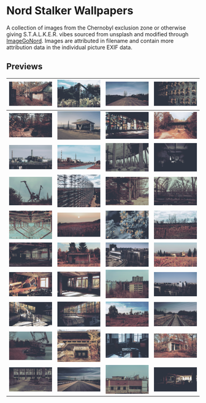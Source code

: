 # Nord Stalker Wallpapers
A collection of images from the Chernobyl exclusion zone or otherwise giving S.T.A.L.K.E.R. vibes sourced from unsplash and modified through [ImageGoNord](https://ign.schrodinger-hat.it/). Images are attributed in filename and contain more attribution data in the individual picture EXIF data.

## Previews
| <img src = "Wallpapers/nord-abandoned-viktor-hesse-unsplash.png" width = 200> | <img src = "Wallpapers/nord-bob-jessica-christian-unsplash.png" width = 200> | <img src = "Wallpapers/nord-bridge-of-death-mads-eneqvist-unsplash.png" width = 200> | <img src = "Wallpapers/nord-broken-relays-peter-lam-ch-unsplash.png" width = 200> |
|---|---|---|---|
| <img src = "Wallpapers/nord-bumpers-viktor-hesse-unsplash.png" width = 200> | <img src = "Wallpapers/nord-bus-stop-gerhard-reus-unsplash.png" width = 200> | <img src = "Wallpapers/nord-cafe-pripyat-glass-viktor-hesse-unsplash.png" width = 200> | <img src = "Wallpapers/nord-cafe-pripyat-viktor-hesse-unsplash.png" width = 200> |
| <img src = "Wallpapers/nord-cnpp-mads-eneqvist-unsplash.png" width = 200> | <img src = "Wallpapers/nord-cnpp-viktor-hesse-unsplash.png" width = 200> | <img src = "Wallpapers/nord-cooling-tower-base-kato-blackmore-unsplash.png" width = 200> | <img src = "Wallpapers/nord-corridor-mick-de-paola-unsplash.png" width = 200> |
| <img src = "Wallpapers/nord-cranes-kato-blackmore-unsplash.png" width = 200> | <img src = "Wallpapers/nord-duga-artem-zhukov-unsplash.png" width = 200> | <img src = "Wallpapers/nord-duga-base-kato-blackmore-unsplash.png" width = 200> | <img src = "Wallpapers/nord-duga-kato-blackmore-unsplash.png" width = 200> |
| <img src = "Wallpapers/nord-duga-up-sergey-omelchenko-unsplash.png" width = 200> | <img src = "Wallpapers/nord-flowers-filip-kvasnak-unsplash.png" width = 200> | <img src = "Wallpapers/nord-frosty-yellow-flowers-annie-spratt-unsplash.png" width = 200> | <img src = "Wallpapers/nord-irradiated-rails-oleksandra-bardash-unsplash.png" width = 200> |
| <img src = "Wallpapers/nord-jupiter-factory-kato-blackmore-unsplash.png" width = 200> | <img src = "Wallpapers/nord-lonely-building-oleksandra-bardash-unsplash.png" width = 200> | <img src = "Wallpapers/nord-palace-of-culture-mads-eneqvist-unsplash.png" width = 200> | <img src = "Wallpapers/nord-poppies-oleksandra-bardash-unsplash.png" width = 200> |
| <img src = "Wallpapers/nord-pripyat-classroom-peter-lam-ch-unsplash.png" width = 200> | <img src = "Wallpapers/nord-pripyat-interior-viktor-hesse-unsplash.png" width = 200> | <img src = "Wallpapers/nord-pripyat-kato-blackmore-unsplash.png" width = 200> | <img src = "Wallpapers/nord-pripyat-mads-eneqvist-unsplash.png" width = 200> |
| <img src = "Wallpapers/nord-pripyat-pool-peter-lam-ch-unsplash.png" width = 200> | <img src = "Wallpapers/nord-pripyat-pool-viktor-hesse-unsplash.png" width = 200> | <img src = "Wallpapers/nord-railroad-viktor-hesse-unsplash.png" width = 200> | <img src = "Wallpapers/nord-rails-mads-eneqvist-unsplash.png" width = 200> |
| <img src = "Wallpapers/nord-sinking-kato-blackmore-unsplash.png" width = 200> | <img src = "Wallpapers/nord-stadium-viktor-hesse-unsplash.png" width = 200> | <img src = "Wallpapers/nord-stalker-vibes-tobias-reich-unsplash.png" width = 200> | <img src = "Wallpapers/nord-store-viktor-hesse-unsplash.png" width = 200> |
| <img src = "Wallpapers/nord-tower-pilings-kato-blackmore-unsplash.png" width = 200> | <img src = "Wallpapers/nord-ukraine-road-mads-eneqvist-unsplash.png" width = 200> | <img src = "Wallpapers/nord-zone-buildings-kato-blackmore-unsplash.png" width = 200> | <img src = "Wallpapers/nord-abandoned-peter-lam-unsplash.png" width = 200> |

